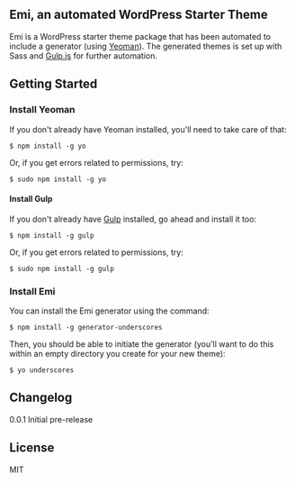 ## Emi, an automated WordPress Starter Theme

Emi is a WordPress starter theme package that has been automated to include a generator (using [Yeoman](http://yeoman.io)). The generated themes is set up with Sass and [Gulp.js](gulpjs.com) for further automation.

## Getting Started

### Install Yeoman

If you don't already have Yeoman installed, you'll need to take care of that:

```
$ npm install -g yo
```

Or, if you get errors related to permissions, try:

```
$ sudo npm install -g yo
```

#### Install Gulp

If you don't already have [Gulp](http://gulpjs.com/) installed, go ahead and install it too:
```
$ npm install -g gulp
```
Or, if you get errors related to permissions, try:

```
$ sudo npm install -g gulp
```

### Install Emi


You can install the Emi generator using the command:

```
$ npm install -g generator-underscores
```

Then, you should be able to initiate the generator (you'll want to do this within an empty directory you create for your new theme):

```
$ yo underscores
```

## Changelog
0.0.1 Initial pre-release


## License

MIT
